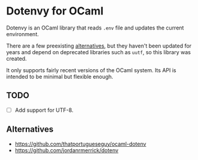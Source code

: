 # Dotenvy for OCaml
Dotenvy is an OCaml library that reads `.env` file and updates the current
environment.

There are a few preexisting [alternatives](#alternatives), but they
haven't been updated for years and depend on deprecated libraries such as
`uutf`, so this library was created.

It only supports fairly recent versions of the OCaml system. Its API is intended
to be minimal but flexible enough.
## TODO
- [ ] Add support for UTF-8.
## Alternatives
- <https://github.com/thatportugueseguy/ocaml-dotenv>
- <https://github.com/jordanrmerrick/dotenv>
